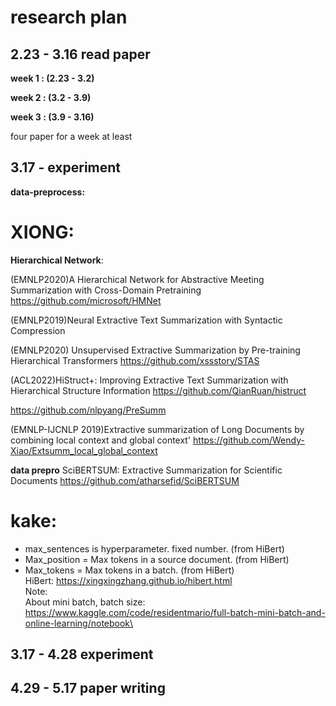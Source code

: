 research plan
=======
2.23 - 3.16 read paper
------
**week 1 : (2.23 - 3.2)**

**week 2 : (3.2 - 3.9)**

**week 3 : (3.9 - 3.16)**

four paper for a week at least

3.17 -    experiment
------
**data-preprocess:**


XIONG: 
=====
**Hierarchical Network**:

(EMNLP2020)A Hierarchical Network for Abstractive Meeting Summarization with Cross-Domain Pretraining
https://github.com/microsoft/HMNet

(EMNLP2019)Neural Extractive Text Summarization with Syntactic Compression 

(EMNLP2020) Unsupervised Extractive Summarization by Pre-training Hierarchical Transformers
https://github.com/xssstory/STAS
 
(ACL2022)HiStruct+: Improving Extractive Text Summarization with Hierarchical Structure Information
https://github.com/QianRuan/histruct

https://github.com/nlpyang/PreSumm

(EMNLP-IJCNLP 2019)Extractive summarization of Long Documents by combining local context and global context'
https://github.com/Wendy-Xiao/Extsumm_local_global_context

**data prepro**
SciBERTSUM: Extractive Summarization for Scientific Documents
https://github.com/atharsefid/SciBERTSUM

kake:
====
- max_sentences is hyperparameter. fixed number. (from HiBert)
- Max_position = Max tokens in a source document. (from HiBert)
- Max_tokens = Max tokens in a batch. (from HiBert)\
HiBert: https://xingxingzhang.github.io/hibert.html \
Note:\
About mini batch, batch size: https://www.kaggle.com/code/residentmario/full-batch-mini-batch-and-online-learning/notebook\

3.17 - 4.28 experiment
------------------

4.29 - 5.17 paper writing
-------------------------

